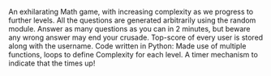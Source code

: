 An exhilarating Math game, with increasing complexity as we progress to further levels. All the questions are generated arbitrarily using the random module.
Answer as many questions as you can in 2 minutes, but beware any wrong answer may end your crusade. 
Top-score of every user is stored along with the username.
Code written in Python: Made use of multiple functions, loops to define Complexity for each level. A timer mechanism to indicate that the times up!
